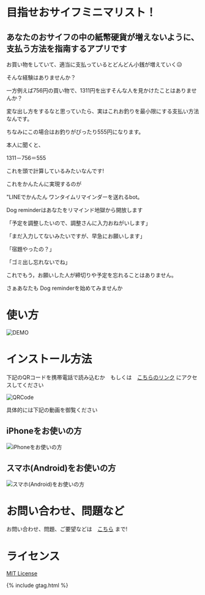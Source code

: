 # 目指せおサイフミニマリスト！

## あなたのおサイフの中の紙幣硬貨が増えないように、支払う方法を指南するアプリです

お買い物をしていて、適当に支払っているとどんどん小銭が増えていく😥

そんな経験はありませんか？

一方例えば756円の買い物で、1311円を出すそんな人を見かけたことはありませんか？

変な出し方をするなと思っていたら、実はこれお釣りを最小限にする支払い方法なんです。

ちなみにこの場合はお釣りがぴったり555円になります。

本人に聞くと、

1311－756＝555

これを頭で計算しているみたいなんです!

これをかんたんに実現するのが

"LINEでかんたん  ワンタイムリマインダーを送れるbot。

Dog reminderはあなたをリマインド地獄から開放します

「予定を調整したいので、調整さんに入力おねがいします」

「まだ入力してないみたいですが、早急にお願いします」

「宿題やったの？」

「ゴミ出し忘れないでね」

これでもう，お願いした人が締切りや予定を忘れることはありません。

さぁあなたも Dog reminderを始めてみませんか


# 使い方

![DEMO](https://freddiefujiwara.com/Osaifu-Minimalist/images/demo.gif)


# インストール方法
下記のQRコードを携帯電話で読み込むか　もしくは　[こちらのリンク](https://freddiefujiwara.com/jpy_minimize_your_change/) にアクセスしてください

![QRCode](https://freddiefujiwara.com/Osaifu-Minimalist/images/IMG_8695.jpg)

具体的には下記の動画を御覧ください

## iPhoneをお使いの方

![iPhoneをお使いの方](https://freddiefujiwara.com/Osaifu-Minimalist/images/iphone.gif)

## スマホ(Android)をお使いの方

![スマホ(Android)をお使いの方](https://freddiefujiwara.com/Osaifu-Minimalist/images/android.gif)



# お問い合わせ、問題など

お問い合わせ、問題、ご要望などは　[こちら](https://github.com/freddiefujiwara/jpy_minimize_your_change/issues) まで!

# ライセンス

[MIT License](https://github.com/freddiefujiwara/jpy_minimize_your_change/blob/main/LICENSE)

{% include gtag.html %}
